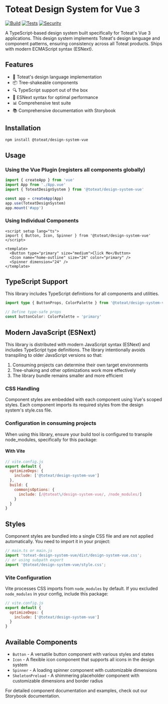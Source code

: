 # Toteat Design System for Vue 3

[![Build](https://img.shields.io/github/actions/workflow/status/toteat/design_system_vue/ci.yml?branch=main&label=build)](https://github.com/toteat/design_system_vue/actions/workflows/ci.yml)
[![Tests](https://img.shields.io/github/actions/workflow/status/toteat/design_system_vue/ci.yml?branch=main&label=tests)](https://github.com/toteat/design_system_vue/actions)
[![Security](https://img.shields.io/github/actions/workflow/status/toteat/design_system_vue/codeql.yml?branch=main&label=security)](https://github.com/toteat/design_system_vue/actions/workflows/codeql.yml)

A TypeScript-based design system built specifically for Toteat's Vue 3 applications. This design system implements Toteat's design language and component patterns, ensuring consistency across all Toteat products. Ships with modern ECMAScript syntax (ESNext).

## Features

- 🎨 Toteat's design language implementation
- 📦 Tree-shakeable components
- 🔍 TypeScript support out of the box
- 🚀 ESNext syntax for optimal performance
- 📊 Comprehensive test suite
- 📚 Comprehensive documentation with Storybook

## Installation

```bash
npm install @toteat/design-system-vue
```

## Usage

### Using the Vue Plugin (registers all components globally)

```js
import { createApp } from 'vue'
import App from './App.vue'
import { ToteatDesignSystem } from '@toteat/design-system-vue'

const app = createApp(App)
app.use(ToteatDesignSystem)
app.mount('#app')
```

### Using Individual Components

```vue
<script setup lang="ts">
import { Button, Icon, Spinner } from '@toteat/design-system-vue'
</script>

<template>
  <Button type="primary" size="medium">Click Me</Button>
  <Icon name="home-outline" size="24" color="primary" />
  <Spinner dimension="24" />
</template>
```

## TypeScript Support

This library includes TypeScript definitions for all components and utilities.

```ts
import type { ButtonProps, ColorPalette } from '@toteat/design-system-vue'

// Define type-safe props
const buttonColor: ColorPalette = 'primary'
```

## Modern JavaScript (ESNext)

This library is distributed with modern JavaScript syntax (ESNext) and includes TypeScript type definitions. The library intentionally avoids transpiling to older JavaScript versions so that:

1. Consuming projects can determine their own target environments
2. Tree-shaking and other optimizations work more effectively
3. The library bundle remains smaller and more efficient

### CSS Handling

Component styles are embedded with each component using Vue's scoped styles. Each component imports its required styles from the design system's style.css file.

### Configuration in consuming projects

When using this library, ensure your build tool is configured to transpile node_modules, specifically for this package:

#### With Vite

```js
// vite.config.js
export default {
  optimizeDeps: {
    include: ['@toteat/design-system-vue']
  },
  build: {
    commonjsOptions: {
      include: [/@toteat\/design-system-vue/, /node_modules/]
    }
  }
}
```

## Styles

Component styles are bundled into a single CSS file and are not applied automatically. You need to import it in your project:

```js
// main.ts or main.js
import 'toteat-design-system-vue/dist/design-system-vue.css';
// or using subpath export
import '@toteat/design-system-vue/style.css';
```

### Vite Configuration

Vite processes CSS imports from `node_modules` by default. If you excluded `node_modules` in your config, include this package:

```js
// vite.config.js
export default {
  optimizeDeps: {
    include: ['@toteat/design-system-vue']
  }
}
```

## Available Components

- `Button` - A versatile button component with various styles and states
- `Icon` - A flexible icon component that supports all icons in the design system
- `Spinner` - A loading spinner component with customizable dimensions
- `SkeletonPreload` - A shimmering placeholder component with customizable dimensions and border radius

For detailed component documentation and examples, check out our Storybook documentation.
